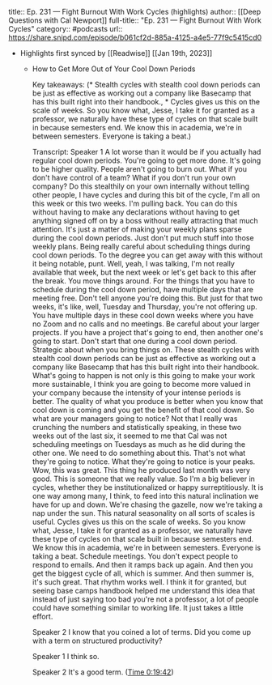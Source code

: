 title:: Ep. 231 —  Fight Burnout With Work Cycles (highlights)
author:: [[Deep Questions with Cal Newport]]
full-title:: "Ep. 231 —  Fight Burnout With Work Cycles"
category:: #podcasts
url:: https://share.snipd.com/episode/b061cf2d-885a-4125-a4e5-77f9c5415cd0

- Highlights first synced by [[Readwise]] [[Jan 19th, 2023]]
	- How to Get More Out of Your Cool Down Periods
	  
	  Key takeaways:
	  (* Stealth cycles with stealth cool down periods can be just as effective as working out a company like Basecamp that has this built right into their handbook., * Cycles gives us this on the scale of weeks. So you know what, Jesse, I take it for granted as a professor, we naturally have these type of cycles on that scale built in because semesters end. We know this in academia, we're in between semesters. Everyone is taking a beat.)
	  
	  Transcript:
	  Speaker 1
	  A lot worse than it would be if you actually had regular cool down periods. You're going to get more done. It's going to be higher quality. People aren't going to burn out. What if you don't have control of a team? What if you don't run your own company? Do this stealthily on your own internally without telling other people, I have cycles and during this bit of the cycle, I'm all on this week or this two weeks. I'm pulling back. You can do this without having to make any declarations without having to get anything signed off on by a boss without really attracting that much attention. It's just a matter of making your weekly plans sparse during the cool down periods. Just don't put much stuff into those weekly plans. Being really careful about scheduling things during cool down periods. To the degree you can get away with this without it being notable, punt. Well, yeah, I was talking, I'm not really available that week, but the next week or let's get back to this after the break. You move things around. For the things that you have to schedule during the cool down period, have multiple days that are meeting free. Don't tell anyone you're doing this. But just for that two weeks, it's like, well, Tuesday and Thursday, you're not offering up. You have multiple days in these cool down weeks where you have no Zoom and no calls and no meetings. Be careful about your larger projects. If you have a project that's going to end, then another one's going to start. Don't start that one during a cool down period. Strategic about when you bring things on. These stealth cycles with stealth cool down periods can be just as effective as working out a company like Basecamp that has this built right into their handbook. What's going to happen is not only is this going to make your work more sustainable, I think you are going to become more valued in your company because the intensity of your intense periods is better. The quality of what you produce is better when you know that cool down is coming and you get the benefit of that cool down. So what are your managers going to notice? Not that I really was crunching the numbers and statistically speaking, in these two weeks out of the last six, it seemed to me that Cal was not scheduling meetings on Tuesdays as much as he did during the other one. We need to do something about this. That's not what they're going to notice. What they're going to notice is your peaks. Wow, this was great. This thing he produced last month was very good. This is someone that we really value. So I'm a big believer in cycles, whether they be institutionalized or happy surreptitiously. It is one way among many, I think, to feed into this natural inclination we have for up and down. We're chasing the gazelle, now we're taking a nap under the sun. This natural seasonality on all sorts of scales is useful. Cycles gives us this on the scale of weeks. So you know what, Jesse, I take it for granted as a professor, we naturally have these type of cycles on that scale built in because semesters end. We know this in academia, we're in between semesters. Everyone is taking a beat. Schedule meetings. You don't expect people to respond to emails. And then it ramps back up again. And then you get the biggest cycle of all, which is summer. And then summer is, it's such great. That rhythm works well. I think it for granted, but seeing base camps handbook helped me understand this idea that instead of just saying too bad you're not a professor, a lot of people could have something similar to working life. It just takes a little effort.
	  
	  Speaker 2
	  I know that you coined a lot of terms. Did you come up with a term on structured productivity?
	  
	  Speaker 1
	  I think so.
	  
	  Speaker 2
	  It's a good term. ([Time 0:19:42](https://share.snipd.com/snip/66a4fb2a-22af-421e-be52-bcfde5604864))